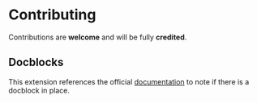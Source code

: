 # Contributing

Contributions are **welcome** and will be fully **credited**.

## Docblocks

This extension references the official [documentation](https://laravel.com/docs/9.x/collections) to note if there is a docblock in place.